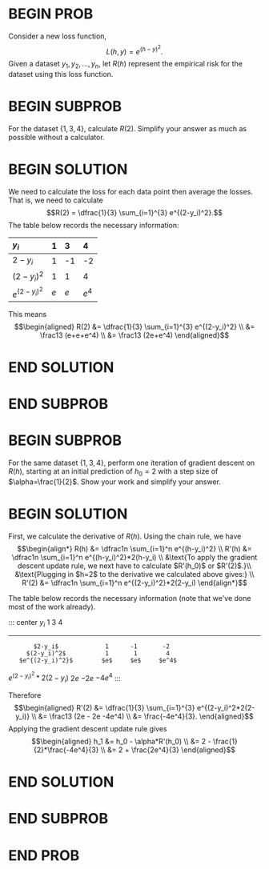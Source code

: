# BEGIN PROB

Consider a new loss function, 
$$L(h, y) = e^{(h-y)^2}.$$
Given a dataset $y_1, y_2, \dots, y_n$, let $R(h)$ represent the empirical risk for the dataset using this loss function.

# BEGIN SUBPROB

For the dataset $\{1, 3, 4\}$, calculate $R(2).$ Simplify your answer as much as possible without a calculator.

# BEGIN SOLUTION

We need to calculate the loss for each data point then average the losses. That is, we need to calculate
$$R(2) = \dfrac{1}{3} \sum_{i=1}^{3} e^{(2-y_i)^2}.$$ 
The table below records the necessary information:


| $y_i$          | 1    | 3    | 4    |
| :------------- | :--- | :--- | :--- |
| $2-y_i$         | 1     | -1    | -2    |
| $(2-y_i)^2$     | 1     | 1     | 4     |
| $e^{(2-y_i)^2}$ | $e$   | $e$   | $e^4$ |

This means 
$$\begin{aligned} R(2) &= \dfrac{1}{3} \sum_{i=1}^{3} e^{(2-y_i)^2} \\ &= \frac13 (e+e+e^4) \\ &= \frac13 (2e+e^4)  \end{aligned}$$

# END SOLUTION 

# END SUBPROB

# BEGIN SUBPROB

For the same dataset $\{1, 3, 4\}$, perform one iteration of gradient descent on $R(h)$, starting at an initial prediction of $h_0=2$ with a step size of $\alpha=\frac{1}{2}$. Show your work and simplify your answer.

# BEGIN SOLUTION

First, we calculate the derivative of $R(h)$. Using the chain rule, we have 
$$\begin{align*} R(h) &= \dfrac1n \sum_{i=1}^n e^{(h-y_i)^2} \\
R'(h) &= \dfrac1n \sum_{i=1}^n e^{(h-y_i)^2}*2(h-y_i) \\
&\text{To apply the gradient descent update rule, we next have to calculate $R'(h_0)$ or $R'(2)$.}\\
&\text{Plugging in $h=2$ to the derivative we calculated above gives:} \\
R'(2) &= \dfrac1n \sum_{i=1}^n e^{(2-y_i)^2}*2(2-y_i) \end{align*}$$ 

The table below records the necessary information (note
that we've done most of the work already).

::: center
            $y_i$              1       3        4
  -------------------------- ------ ------- ---------
           $2-y_i$             1      -1       -2
         $(2-y_i)^2$           1       1        4
       $e^{(2-y_i)^2}$        $e$     $e$     $e^4$
   $e^{(2-y_i)^2}*2(2-y_i)$   $2e$   $-2e$   $-4e^4$
:::

Therefore 
$$\begin{aligned} R'(2) &= \dfrac{1}{3} \sum_{i=1}^{3} e^{(2-y_i)^2*2(2-y_i)} \\ &= \frac13 (2e - 2e -4e^4) \\ &= \frac{-4e^4}{3}. \end{aligned}$$ 
Applying the gradient descent update rule gives
$$\begin{aligned} h_1 &= h_0 - \alpha*R'(h_0) \\ &= 2 - \frac{1}{2}*\frac{-4e^4}{3} \\ &= 2 + \frac{2e^4}{3} \end{aligned}$$

# END SOLUTION

# END SUBPROB

# END PROB